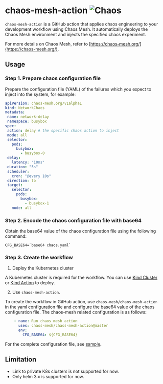 # chaos-mesh-action ![Chaos](https://github.com/chaos-mesh/chaos-mesh-action/workflows/Chaos/badge.svg)

`chaos-mesh-action` is a GitHub action that applies chaos engineering to your development workflow using Chaos Mesh. It automatically deploys the Chaos Mesh environment and injects the specified chaos experiment.

For more details on Chaos Mesh, refer to [https://chaos-mesh.org/](https://chaos-mesh.org/).

## Usage

### Step 1. Prepare chaos configuration file

Prepare the configuration file (YAML) of the failures which you expect to inject into the system, for example:

```yaml
apiVersion: chaos-mesh.org/v1alpha1
kind: NetworkChaos
metadata:
 name: network-delay
 namespace: busybox
spec:
 action: delay # the specific chaos action to inject
 mode: all
 selector:
   pods:
     busybox:
       - busybox-0
 delay:
   latency: "10ms"
 duration: "5s"
 scheduler:
   cron: "@every 10s"
 direction: to
 target:
   selector:
     pods:
       busybox:
         - busybox-1
   mode: all
```

### Step 2. Encode the chaos configuration file with base64

Obtain the base64 value of the chaos configuration file using the following command:

```shell
CFG_BASE64=`base64 chaos.yaml`
```

### Step 3. Create the workflow

1. Deploy the Kubernetes cluster

A Kubernetes cluster is required for the workflow. You can use [Kind Cluster](https://github.com/marketplace/actions/kind-cluster) or [Kind Action](https://github.com/marketplace/actions/kind-kubernetes-in-docker-action) to deploy.

2. Use `chaos-mesh-action`.

To create the workflow in GitHub action, use `chaos-mesh/chaos-mesh-action` in the yaml configuration file and configure the base64 value of the chaos configuration file. The chaos-mesh related configuration is as follows:

```yaml
    - name: Run chaos mesh action
      uses: chaos-mesh/chaos-mesh-action@master
      env:
        CFG_BASE64: ${CFG_BASE64}
```

For the complete configuration file, see [sample](https://github.com/chaos-mesh/chaos-mesh-action/blob/master/.github/workflows/chaos.yml).

## Limitation

- Link to private K8s clusters is not supported for now.
- Only helm 3.x is supported for now.
